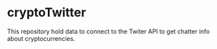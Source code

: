 # cryptoTwitter

This repository hold data to connect to the Twiter API to get chatter info about cryptocurrencies.
